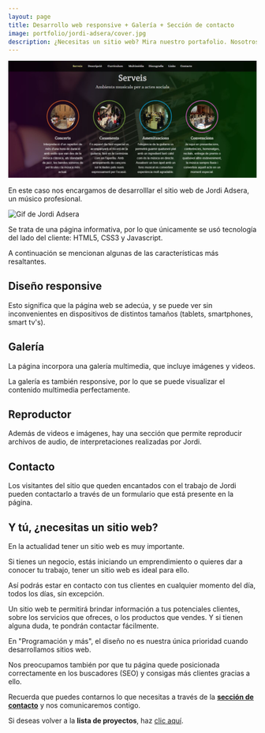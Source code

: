 ```yaml
---
layout: page
title: Desarrollo web responsive + Galería + Sección de contacto
image: portfolio/jordi-adsera/cover.jpg
description: ¿Necesitas un sitio web? Mira nuestro portafolio. Nosotros desarrollamos sitios web responsive.
---
```


<p class="text-center">
	<img src="/images/portfolio/jordi-adsera/cover.jpg" alt="Imagen del sitio web de Jordi Adsera" title="Captura de página de Jordi Adsera">
</p>

En este caso nos encargamos de desarrolllar el sitio web de Jordi Adsera, un músico profesional.

<p class="text-center">
	<img src="/images/portfolio/jordi-adsera/intro.gif" alt="Gif de Jordi Adsera" title="Capturas de pantalla de la página de Jordi Adsera">
</p>

Se trata de una página informativa, por lo que únicamente se usó tecnología del lado del cliente: HTML5, CSS3 y Javascript.

A continuación se mencionan algunas de las características más resaltantes.

## Diseño responsive

Esto significa que la página web se adecúa, y se puede ver sin inconvenientes en dispositivos de distintos tamaños (tablets, smartphones, smart tv's).

## Galería

La página incorpora una galería multimedia, que incluye imágenes y videos.

La galería es también responsive, por lo que se puede visualizar el contenido multimedia perfectamente.

## Reproductor

Además de videos e imágenes, hay una sección que permite reproducir archivos de audio, de interpretaciones realizadas por Jordi.

## Contacto

Los visitantes del sitio que queden encantados con el trabajo de Jordi pueden contactarlo a través de un formulario que está presente en la página.

## Y tú, ¿necesitas un sitio web?

En la actualidad tener un sitio web es muy importante.

Si tienes un negocio, estás iniciando un emprendimiento o quieres dar a conocer tu trabajo, tener un sitio web es ideal para ello.

Así podrás estar en contacto con tus clientes en cualquier momento del día, todos los días, sin excepción.

Un sitio web te permitirá brindar información a tus potenciales clientes, sobre los servicios que ofreces, o los productos que vendes. Y si tienen alguna duda, te pondrán contactar fácilmente.

En "Programación y más", el diseño no es nuestra única prioridad cuando desarrollamos sitios web. 

Nos preocupamos también por que tu página quede posicionada correctamente en los buscadores (SEO) y consigas más clientes gracias a ello.

Recuerda que puedes contarnos lo que necesitas a través de la [**sección de contacto**][contact] y nos comunicaremos contigo.

Si deseas volver a la **lista de proyectos**, haz [clic aquí][portfolio].

[contact]: /contacto
[portfolio]: /portafolio
